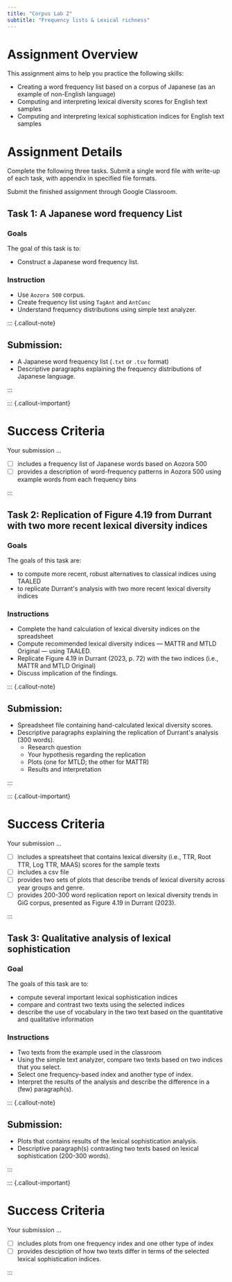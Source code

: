 ```yaml
---
title: "Corpus Lab 2"
subtitle: "Frequency lists & Lexical richness"
---
```


# Assignment Overview

This assignment aims to help you practice the following skills:

- Creating a word frequency list based on a corpus of Japanese (as an example of non-English language)
- Computing and interpreting lexical diversity scores for English text samples
- Computing and interpreting lexical sophistication indices for English text samples


# Assignment Details

Complete the following three tasks. Submit a single word file with write-up of each task, with appendix in specified file formats.

Submit the finished assignment through Google Classroom.


## Task 1: A Japanese word frequency List

### Goals

The goal of this task is to:

- Construct a Japanese word frequency list.

### Instruction

- Use `Aozora 500` corpus.
- Create frequency list using `TagAnt` and `AntConc`
- Understand frequency distributions using simple text analyzer.

::: {.callout-note}
## Submission: 

- A Japanese word frequency list (`.txt` or `.tsv` format)
- Descriptive paragraphs explaining the frequency distributions of Japanese language.

:::

::: {.callout-important}
# Success Criteria

Your submission ...

- [ ] includes a frequency list of Japanese words based on Aozora 500
- [ ] provides a description of word-frequency patterns in Aozora 500 using example words from each frequency bins

:::

## Task 2: Replication of Figure 4.19 from Durrant with two more recent lexical diversity indices

### Goals

The goals of this task are:

- to compute more recent, robust alternatives to classical indices using TAALED
- to replicate Durrant's analysis with two more recent lexical diversity indices

### Instructions

- Complete the hand calculation of lexical diversity indices on the spreadsheet
- Compute recommended lexical diversity indices — MATTR and MTLD Original — using TAALED.
- Replicate Figure 4.19 in Durrant (2023, p. 72) with the two indices (i.e., MATTR and MTLD Original) 
- Discuss implication of the findings.

::: {.callout-note}
## Submission: 

- Spreadsheet file containing hand-calculated lexical diversity scores.
- Descriptive paragraphs explaining the replication of Durrant's analysis (300 words).
  - Research question
  - Your hypothesis regarding the replication
  - Plots (one for MTLD; the other for MATTR)
  - Results and interpretation

:::

::: {.callout-important}
# Success Criteria

Your submission ...

- [ ] includes a spreatsheet that contains lexical diversity (i.e., TTR, Root TTR, Log TTR, MAAS) scores for the sample texts
- [ ] includes a csv file 
- [ ] provides two sets of plots that describe trends of lexical diversity across year groups and genre.
- [ ] provides 200-300 word replication report on lexical diversity trends in GiG corpus, presented as Figure 4.19 in Durrant (2023).

:::

## Task 3: Qualitative analysis of lexical sophistication

### Goal

The goals of this task are to:

- compute several important lexical sophistication indices
- compare and contrast two texts using the selected indices
- describe the use of vocabulary in the two text based on the quantitative and qualitative information

### Instructions

- Two texts from the example used in the classroom
- Using the simple text analyzer, compare two texts based on two indices that you select.
- Select one frequency-based index and another type of index.
- Interpret the results of the analysis and describe the difference in a (few) paragraph(s).

::: {.callout-note}
## Submission: 

- Plots that contains results of the lexical sophistication analysis.
- Descriptive paragraph(s) contrasting two texts based on lexical sophistication (200-300 words).

:::

::: {.callout-important}
# Success Criteria

Your submission ...

- [ ] includes plots from one frequency index and one other type of index
- [ ] provides desciption of how two texts differ in terms of the selected lexical sophistication indices.

:::